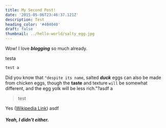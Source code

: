 ```yaml
---
title: My Second Post!
date: '2015-05-06T23:46:37.121Z'
description: Test
heading_color: '#404040'
draft: false
thumbnail: ../hello-world/salty_egg.jpg
---
```

Wow! I love _**blogging**_ so much already.

testa

```javascript
test a 
```

Did you know that `"despite its name`, salted _**duck**_ eggs can also be made from chicken eggs, though the **taste** and texture `will` be somewhat different, and the egg yolk will be less rich."?asdf a

> test

Yes ([Wikipedia Link](http://en.wikipedia.org/wiki/Salted_duck_egg)) asdf

##### Yeah, I didn't either.